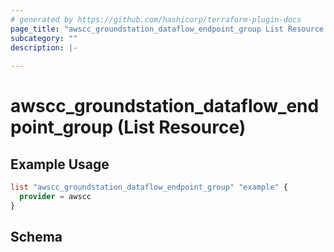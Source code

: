```yaml
---
# generated by https://github.com/hashicorp/terraform-plugin-docs
page_title: "awscc_groundstation_dataflow_endpoint_group List Resource - terraform-provider-awscc"
subcategory: ""
description: |-
  
---
```


# awscc_groundstation_dataflow_endpoint_group (List Resource)



## Example Usage

```terraform
list "awscc_groundstation_dataflow_endpoint_group" "example" {
  provider = awscc
}
```

<!-- schema generated by tfplugindocs -->
## Schema
